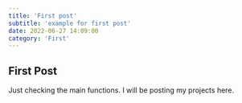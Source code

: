 ```yaml
---
title: 'First post'
subtitle: 'example for first post'
date: 2022-06-27 14:09:00
category: 'First'
---
```


## First Post

Just checking the main functions.
I will be posting my projects here.